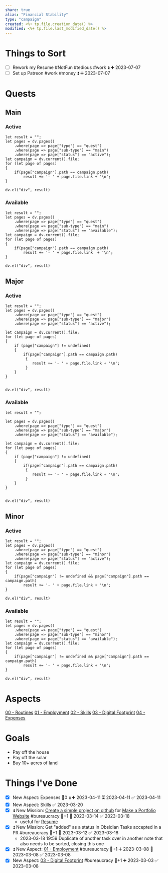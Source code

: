 ```yaml
---
share: true
alias: "Financial Stability"
type: "campaign"
created: <%+ tp.file.creation_date() %> 
modified: <%+ tp.file.last_modified_date() %>
---
```


# Things to Sort
- [ ] Rework my Resume #NotFun #tedious #work ⏫ ➕ 2023-07-07 
- [ ] Set up Patreon #work #money ⏫ ➕ 2023-07-07 

# Quests
## Main
### Active
```dataviewjs
let result = "";
let pages = dv.pages()
    .where(page => page["type"] == "quest")
    .where(page => page["sub-type"] == "main")
    .where(page => page["status"] == "active");
let campaign = dv.current().file;
for (let page of pages)
{
	if(page["campaign"].path == campaign.path)
		result += '- ' + page.file.link + '\n';
}
    
dv.el("div", result)
```

### Available
```dataviewjs
let result = "";
let pages = dv.pages()
    .where(page => page["type"] == "quest")
    .where(page => page["sub-type"] == "main")
    .where(page => page["status"] == "available");
let campaign = dv.current().file;
for (let page of pages)
{
	if(page["campaign"].path == campaign.path)
		result += '- ' + page.file.link  + '\n';
}
    
dv.el("div", result)
```
## Major
### Active
```dataviewjs
let result = "";
let pages = dv.pages()
    .where(page => page["type"] == "quest")
    .where(page => page["sub-type"] == "major")
    .where(page => page["status"] == "active");
    
let campaign = dv.current().file;
for (let page of pages)
{
	if (page["campaign"] != undefined)
	{
		if(page["campaign"].path == campaign.path) 
		 {
			result += '- ' + page.file.link + '\n';
		 }
	}
}
	
    
dv.el("div", result)
```
### Available
```dataviewjs
let result = "";

let pages = dv.pages()
    .where(page => page["type"] == "quest")
    .where(page => page["sub-type"] == "major")
    .where(page => page["status"] == "available");
    
let campaign = dv.current().file;
for (let page of pages)
{
	if (page["campaign"] != undefined)
	{
		if(page["campaign"].path == campaign.path)
		 {
			result += '- ' + page.file.link + '\n';
		 }
	}
}
	
    
dv.el("div", result)
```
## Minor
### Active
```dataviewjs
let result = "";
let pages = dv.pages()
    .where(page => page["type"] == "quest")
    .where(page => page["sub-type"] == "minor")
    .where(page => page["status"] == "active");
let campaign = dv.current().file;
for (let page of pages)
{
	if(page["campaign"] != undefined && page["campaign"].path == campaign.path)
		result += '- ' + page.file.link + '\n';
}
    
dv.el("div", result)
```
### Available
```dataviewjs
let result = "";
let pages = dv.pages()
    .where(page => page["type"] == "quest")
    .where(page => page["sub-type"] == "minor")
    .where(page => page["status"] == "available");
let campaign = dv.current().file;
for (let page of pages)
{
	if(page["campaign"] != undefined && page["campaign"].path == campaign.path)
		result += '- ' + page.file.link + '\n';
}
    
dv.el("div", result)
```

# Aspects
[ 00 - Routines](02%20-%20Financial%20Stability/00%20-%20Routines/00%20-%20Routines.md)
[01 - Employment](./01%20-%20Employment.md)
[02 - Skills](./02%20-%20Skills.md)
[03 - Digital Footprint](./03%20-%20Digital%20Footprint.md)
[04 - Expenses](./04%20-%20Expenses.md)

# Goals
- Pay off the house
- Pay off the solar
- Buy 10+ acres of land
# Things I've Done
- [x] New Aspect: Expenses 🥄0 ⏫ ➕ 2023-04-11 ⏳ 2023-04-11 ✅ 2023-04-11
 - [x] New Aspect: Skills ✅ 2023-03-20
- [x] ⏫ New Mission: [Create a simple project on github](./Create%20a%20simple%20project%20on%20github.md) for [Make a Portfolio Website](./Make%20a%20Portfolio%20Website.md) #bureaucracy 🥄+1 🛫 2023-03-14 ✅ 2023-03-18
	- useful for [Resume](./Resume.md)
- [x] ⏫  New Mission: Get "added" as a status in Obsidian Tasks accepted in a PR #bureaucracy 🥄+1 🛫 2023-03-12 ✅ 2023-03-18
	- 2023-03-18 19:59 Duplicate of another task over in another note that also needs to be sorted, closing this one
- [x] ⏫ New Aspect: [01 - Employment](./01%20-%20Employment.md) #bureaucracy 🥄+1 ➕ 2023-03-08 📅 2023-03-08 ✅ 2023-03-08
- [x] New Aspect: [03 - Digital Footprint](./03%20-%20Digital%20Footprint.md) #bureaucracy 🥄+1 ➕ 2023-03-03 ✅ 2023-03-08